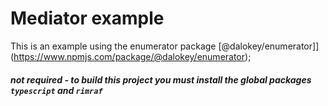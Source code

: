 # Mediator example

This is an example using the enumerator package [@dalokey/enumerator]](https://www.npmjs.com/package/@dalokey/enumerator);

##### _not required_ - to build this project you must install the global packages `typescript` and `rimraf`